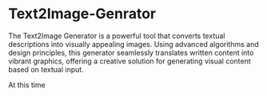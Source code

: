 # Text2Image-Genrator
The Text2Image Generator is a powerful tool that converts textual descriptions into visually appealing images. Using advanced algorithms and design principles, this generator seamlessly translates written content into vibrant graphics, offering a creative solution for generating visual content based on textual input.

At this time 

